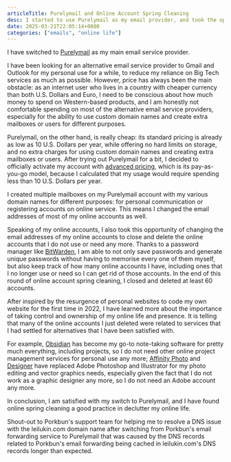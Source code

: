 ```yaml
---
articleTitle: Purelymail and Online Account Spring Cleaning
desc: I started to use Purelymail as my email provider, and took the opportunity to clean up my online accounts.
date: 2025-03-21T22:05:14+0800
categories: ["emails", "online life"]
---
```


I have switched to [Purelymail](https://purelymail.com/) as my main email service provider.

I have been looking for an alternative email service provider to Gmail and Outlook for my personal use for a while, to reduce my reliance on Big Tech services as much as possible. However, price has always been the main obstacle: as an internet user who lives in a country with cheaper currency than both U.S. Dollars and Euro, I need to be conscious about how much money to spend on Western-based products, and I am honestly not comfortable spending on most of the alternative email service providers, especially for the ability to use custom domain names and create extra mailboxes or users for different purposes.

Purelymail, on the other hand, is really cheap: its standard pricing is already as low as 10 U.S. Dollars per year, while offering no hard limits on storage, and no extra charges for using custom domain names and creating extra mailboxes or users. After trying out Purelymail for a bit, I decided to officially activate my account with [advanced pricing](https://purelymail.com/advancedpricing), which is its pay-as-you-go model, because I calculated that my usage would require spending less than 10 U.S. Dollars per year.

I created multiple mailboxes on my Purelymail account with my various domain names for different purposes: for personal communication or registering accounts on online service. This means I changed the email addresses of most of my online accounts as well.

Speaking of my online accounts, I also took this opportunity of changing the email addresses of my online accounts to close and delete the online accounts that I do not use or need any more. Thanks to a password manager like [BitWarden](https://bitwarden.com/), I am able to not only save passwords and generate unique passwords without having to memorise every one of them myself, but also keep track of how many online accounts I have, including ones that I no longer use or need so I can get rid of those accounts. In the end of this round of online account spring cleaning, I closed and deleted at least 60 accounts.

After inspired by the resurgence of personal websites to code my own website for the first time in 2022, I have learned more about the importance of taking control and ownership of my online life and presence. It is telling that many of the online accounts I just deleted were related to services that I had settled for alternatives that I have been satisfied with.

For example, [Obsidian](https://obsidian.md/) has become my go-to note-taking software for pretty much everything, including projects, so I do not need other online project management services for personal use any more; [Affinity Photo](https://affinity.serif.com/en-gb/photo/) and [Designer](https://affinity.serif.com/en-gb/designer/) have replaced Adobe Photoshop and Illustrator for my photo editing and vector graphics needs, especially given the fact that I do not work as a graphic designer any more, so I do not need an Adobe account any more.

In conclusion, I am satisfied with my switch to Purelymail, and I have found online spring cleaning a good practice in declutter my online life.

Shout-out to Porkbun's support team for helping me to resolve a DNS issue with the leilukin.com domain name after switching from Porkbun's email forwarding service to Purelymail that was caused by the DNS records related to Porkbun's email forwarding being cached in leilukin.com's DNS records longer than expected.